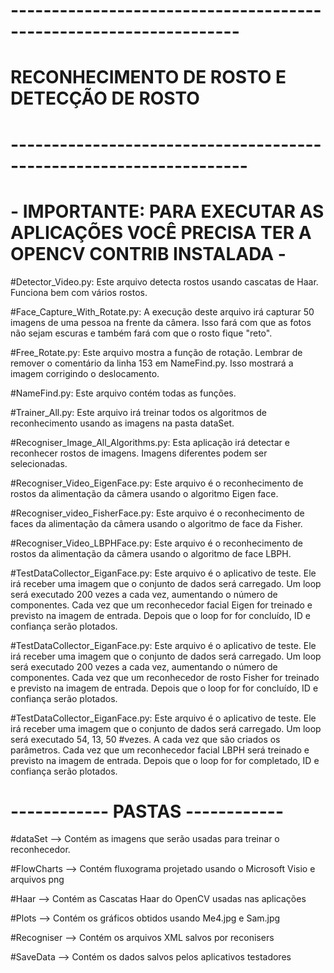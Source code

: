 # ------------------------------------------------------------------
#											RECONHECIMENTO DE ROSTO E DETECÇÃO DE ROSTO
# -------------------------------------------------------------------

# - IMPORTANTE: PARA EXECUTAR AS APLICAÇÕES VOCÊ PRECISA TER A OPENCV CONTRIB INSTALADA -

#Detector_Video.py: 	      Este arquivo detecta rostos usando cascatas de Haar. Funciona bem com vários rostos.


#Face_Capture_With_Rotate.py: A execução deste arquivo irá capturar 50 imagens de uma pessoa na frente da câmera. Isso fará com que as fotos não sejam escuras e também fará com que o rosto fique "reto".


#Free_Rotate.py:  Este arquivo mostra a função de rotação. Lembrar de remover o comentário da linha 153 em NameFind.py. Isso mostrará a imagem corrigindo o deslocamento.


 
#NameFind.py:     Este arquivo contém todas as funções.


#Trainer_All.py:  Este arquivo irá treinar todos os algoritmos de reconhecimento usando as imagens na pasta dataSet.


#Recogniser_Image_All_Algorithms.py: Esta aplicação irá detectar e reconhecer rostos de imagens. Imagens diferentes podem ser selecionadas.


#Recogniser_Video_EigenFace.py:  Este arquivo é o reconhecimento de rostos da alimentação da câmera usando o algoritmo Eigen face.


#Recogniser_video_FisherFace.py: Este arquivo é o reconhecimento de faces da alimentação da câmera usando o algoritmo de face da Fisher.


#Recogniser_Video_LBPHFace.py:   Este arquivo é o reconhecimento de rostos da alimentação da câmera usando o algoritmo de face LBPH.


#TestDataCollector_EiganFace.py: Este arquivo é o aplicativo de teste. Ele irá receber uma imagem que o conjunto de dados será carregado. Um loop será executado 200 vezes a cada vez, aumentando o número de componentes. Cada vez que um reconhecedor facial Eigen for treinado e previsto na imagem de entrada. Depois que o loop for for concluído, ID e confiança serão plotados.


#TestDataCollector_EiganFace.py: Este arquivo é o aplicativo de teste. Ele irá receber uma imagem que o conjunto de dados será carregado. Um loop será executado 200 vezes a cada vez, aumentando o número de componentes. Cada vez que um reconhecedor de rosto Fisher for treinado e previsto na imagem de entrada. Depois que o loop for for concluído, ID e confiança serão plotados.


#TestDataCollector_EiganFace.py: Este arquivo é o aplicativo de teste. Ele irá receber uma imagem que o conjunto de dados será carregado. Um loop será executado 54, 13, 50 #vezes. A cada vez que são criados os parâmetros. Cada vez que um reconhecedor facial LBPH será treinado e previsto na imagem de entrada. Depois que o loop for for completado, ID e confiança serão plotados.

# ------------ PASTAS ------------

#dataSet --> Contém as imagens que serão usadas para treinar o reconhecedor.

#FlowCharts --> Contém fluxograma projetado usando o Microsoft Visio e arquivos png

#Haar --> Contém as Cascatas Haar do OpenCV usadas nas aplicações

#Plots --> Contém os gráficos obtidos usando Me4.jpg e Sam.jpg

#Recogniser --> Contém os arquivos XML salvos por reconisers

#SaveData --> Contém os dados salvos pelos aplicativos testadores



